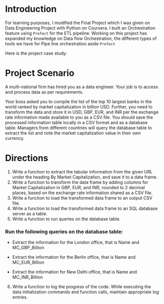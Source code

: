 # Introduction

For learning purposes, I modified the Final Project which I was given on Data Engineering Project with Python on Coursera. I built an Orchestration feature using `Prefect` for the ETL pipeline. Working on this project has expanded my knowledge on Data flow Orchestration, the different types of tools we have for Pipe line orchestration aside `Prefect`

Here is the project case study:

# Project Scenario

A multi-national firm has hired you as a data engineer. Your job is to access and process data as per requirements.

Your boss asked you to compile the list of the top 10 largest banks in the world ranked by market capitalization in billion USD. Further, you need to transform the data and store it in USD, GBP, EUR, and INR per the exchange rate information made available to you as a CSV file. You should save the processed information table locally in a CSV format and as a database table. Managers from different countries will query the database table to extract the list and note the market capitalization value in their own currency.

# Directions

1. Write a function to extract the tabular information from the given URL under the heading By Market Capitalization, and save it to a data frame.
2. Write a function to transform the data frame by adding columns for Market Capitalization in GBP, EUR, and INR, rounded to 2 decimal places, based on the exchange rate information shared as a CSV file.
3. Write a function to load the transformed data frame to an output CSV file.
4. Write a function to load the transformed data frame to an SQL database server as a table.
5. Write a function to run queries on the database table.
   

### Run the following queries on the database table:
- Extract the information for the London office, that is Name and MC_GBP_Billion
  
- Extract the information for the Berlin office, that is Name and MC_EUR_Billion
  
- Extract the information for New Delhi office, that is Name and MC_INR_Billion

6. Write a function to log the progress of the code.
While executing the data initialization commands and function calls, maintain appropriate log entries.